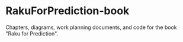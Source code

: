# RakuForPrediction-book
Chapters, diagrams, work planning documents, and code for the book "Raku for Prediction".
